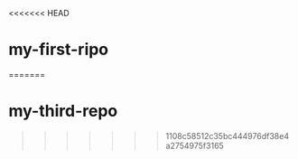 <<<<<<< HEAD
# my-first-ripo
=======
# my-third-repo
>>>>>>> 1108c58512c35bc444976df38e4a2754975f3165
